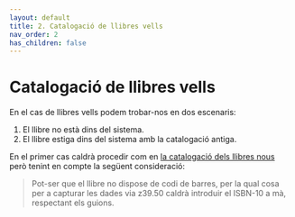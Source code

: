 ```yaml
---
layout: default
title: 2. Catalogació de llibres vells 
nav_order: 2
has_children: false 
---
```



# Catalogació de llibres vells

En el cas de llibres vells podem trobar-nos en dos escenaris:

1. El llibre no està dins del sistema.
2. El llibre estiga dins del sistema amb la catalogació antiga.

En el primer cas caldrà procedir com en [la catalogació dels llibres nous](catalogacio-llibres-nous.md) però tenint en compte la següent consideració:

>Pot-ser que el llibre no dispose de codi de barres, per la qual cosa per a capturar les dades via z39.50 caldrà introduir el ISBN-10 a mà, respectant els guions.





